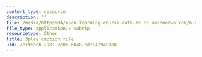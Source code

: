 ```yaml
---
content_type: resource
description: ''
file: /media/https%3A/open-learning-course-data-rc.s3.amazonaws.com/6-0001-introduction-to-computer-science-and-programming-in-python-fall-2016/7e19ebcb29817e0e6048cd7e42949aa8_8s0d87sjy1A.srt
file_type: application/x-subrip
resourcetype: Other
title: 3play caption file
uid: 7e19ebcb-2981-7e0e-6048-cd7e42949aa8
---
```

